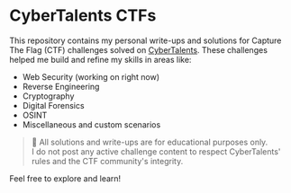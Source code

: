 # CyberTalents CTFs

This repository contains my personal write-ups and solutions for Capture The Flag (CTF) challenges solved on [CyberTalents](https://cybertalents.com). These challenges helped me build and refine my skills in areas like:

- Web Security (working on right now)
- Reverse Engineering
- Cryptography
- Digital Forensics
- OSINT
- Miscellaneous and custom scenarios

> 🚨 All solutions and write-ups are for educational purposes only.  
> I do not post any active challenge content to respect CyberTalents' rules and the CTF community's integrity.

Feel free to explore and learn!
